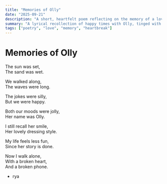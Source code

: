```yaml
---
title: "Memories of Olly"
date: "2025-09-21"
description: "A short, heartfelt poem reflecting on the memory of a loved one."
summary: "A lyrical recollection of happy times with Olly, tinged with loss."
tags: ["poetry", "love", "memory", "heartbreak"]
---
```


# Memories of Olly

The sun was set,  
The sand was wet.  

We walked along,  
The waves were long.  

The jokes were silly,  
But we were happy.  

Both our moods were jolly,  
Her name was Olly.  

I still recall her smile,  
Her lovely dressing style.  

My life feels less fun,  
Since her story is done.  

Now I walk alone,  
With a broken heart,  
And a broken phone.

- rya
